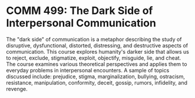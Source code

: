 # COMM 499: The Dark Side of Interpersonal Communication

The "dark side" of communication is a metaphor describing the study of disruptive, dysfunctional, distorted, distressing, and destructive aspects of communication. This course explores humanity's darker side that allows us to reject, exclude, stigmatize, exploit, objectify, misguide, lie, and cheat. The course examines various theoretical perspectives and applies them to everyday problems in interpersonal encounters. A sample of topics discussed include: prejudice, stigma, marginalization, bullying, ostracism, resistance, manipulation, conformity, deceit, gossip, rumors, infidelity, and revenge.